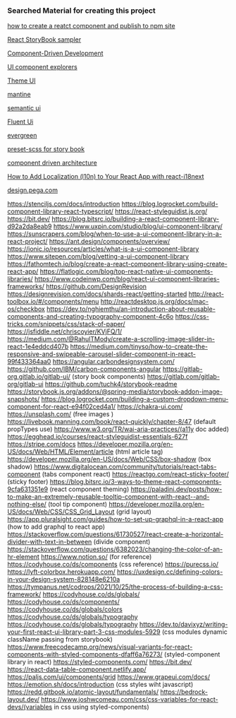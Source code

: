 ### Searched Material for creating this project

[how to create a reatct component and publish to npm site](https://fathomtech.io/blog/create-a-react-component-library-using-create-react-app/)

[React StoryBook sampler](https://stackblitz.com/edit/storybook-kitchen-sink)

[Component-Driven Development](https://www.chromatic.com/blog/component-driven-development/)

[UI component explorers ](https://www.chromatic.com/blog/ui-component-explorers---your-new-favorite-tool/)

[Theme UI](https://theme-ui.com/components/variants)

[mantine](https://mantine.dev/)

[semantic ui](https://react.semantic-ui.com/elements/button/)

[Fluent Ui](https://developer.microsoft.com/en-us/fluentui)

[evergreen](https://evergreen.segment.com/components)

[preset-scss for story book](https://github.com/storybookjs/presets/tree/master/packages/preset-scss)

[component driven architecture](https://www.componentdriven.org/)

[How to Add Localization (l10n) to Your React App with react-i18next](https://www.freecodecamp.org/news/how-to-add-localization-to-your-react-app/)

[design.pega.com](https://design.pega.com/design/getting-started/)


https://stenciljs.com/docs/introduction
https://blog.logrocket.com/build-component-library-react-typescript/
https://react-styleguidist.js.org/
https://bit.dev/
https://blog.bitsrc.io/building-a-react-component-library-d92a2da8eab9
https://www.uxpin.com/studio/blog/ui-component-library/
https://sunscrapers.com/blog/when-to-use-a-ui-component-library-in-a-react-project/
https://ant.design/components/overview/
https://ionic.io/resources/articles/what-is-a-ui-component-library
https://www.sitepen.com/blog/vetting-a-ui-component-library
https://fathomtech.io/blog/create-a-react-component-library-using-create-react-app/
https://flatlogic.com/blog/top-react-native-ui-components-libraries/
https://www.codeinwp.com/blog/react-ui-component-libraries-frameworks/
https://github.com/DesignRevision
https://designrevision.com/docs/shards-react/getting-started
http://react-toolbox.io/#/components/menu
http://reactdesktop.js.org/docs/mac-os/checkbox
https://dev.to/nghiemthu/an-introduction-about-reusable-components-and-creating-typography-component-4c6o
https://css-tricks.com/snippets/css/stack-of-paper/
https://jsfiddle.net/chriscoyier/KVjFQ/1/
https://medium.com/@RahulTMody/create-a-scrolling-image-slider-in-react-1e4eddcd407b
https://medium.com/tinyso/how-to-create-the-responsive-and-swipeable-carousel-slider-component-in-react-99f433364aa0
https://angular.carbondesignsystem.com/
https://github.com/IBM/carbon-components-angular
https://gitlab-org.gitlab.io/gitlab-ui/ (story book components)
https://gitlab.com/gitlab-org/gitlab-ui
https://github.com/tuchk4/storybook-readme
https://storybook.js.org/addons/@spring-media/storybook-addon-image-snapshots/
https://blog.logrocket.com/building-a-custom-dropdown-menu-component-for-react-e94f02ced4a1/
https://chakra-ui.com/
https://unsplash.com/ (free images )
https://livebook.manning.com/book/react-quickly/chapter-8/47 (default propTypes use)
https://www.w3.org/TR/wai-aria-practices/(a11y doc added)
https://egghead.io/courses/react-styleguidist-essentials-627f
https://stripe.com/docs
https://developer.mozilla.org/en-US/docs/Web/HTML/Element/article (html article tag)
https://developer.mozilla.org/en-US/docs/Web/CSS/box-shadow (box shadow)
https://www.digitalocean.com/community/tutorials/react-tabs-component (tabs component react)
https://reactgo.com/react-sticky-footer/ (sticky footer)
https://blog.bitsrc.io/3-ways-to-theme-react-components-9cfa631351e9 (react component theming)
https://paladini.dev/posts/how-to-make-an-extremely-reusable-tooltip-component-with-react--and-nothing-else/ (tool tip component)
https://developer.mozilla.org/en-US/docs/Web/CSS/CSS_Grid_Layout (grid layout)
https://app.pluralsight.com/guides/how-to-set-up-graphql-in-a-react-app (how to add graphql to react app)
https://stackoverflow.com/questions/61730527/react-create-a-horizontal-divider-with-text-in-between (divide component)
https://stackoverflow.com/questions/6382023/changing-the-color-of-an-hr-element
https://www.notion.so/ (for reference)
https://codyhouse.co/ds/components (css reference)
https://purecss.io/
https://lyft-colorbox.herokuapp.com/
https://uxdesign.cc/defining-colors-in-your-design-system-828148e6210a
https://tympanus.net/codrops/2021/10/25/the-process-of-building-a-css-framework/
https://codyhouse.co/ds/globals/
https://codyhouse.co/ds/components/
https://codyhouse.co/ds/globals/colors
https://codyhouse.co/ds/globals/typography
https://codyhouse.co/ds/globals/typography
https://dev.to/davixyz/writing-your-first-react-ui-library-part-3-css-modules-5929 (css modules dynamic className passing from storybook)
https://www.freecodecamp.org/news/visual-variants-for-react-components-with-styled-components-dfaff6a76273/
(styled-component library in react)
https://styled-components.com/
https://bit.dev/
https://react-data-table-component.netlify.app/
https://paljs.com/ui/components/grid
https://www.grapeui.com/docs/
https://emotion.sh/docs/introduction (css styles wiht javascript)
https://redd.gitbook.io/atomic-layout/fundamentals/
https://bedrock-layout.dev/
https://www.joshwcomeau.com/css/css-variables-for-react-devs/(variables in css using styled-components)